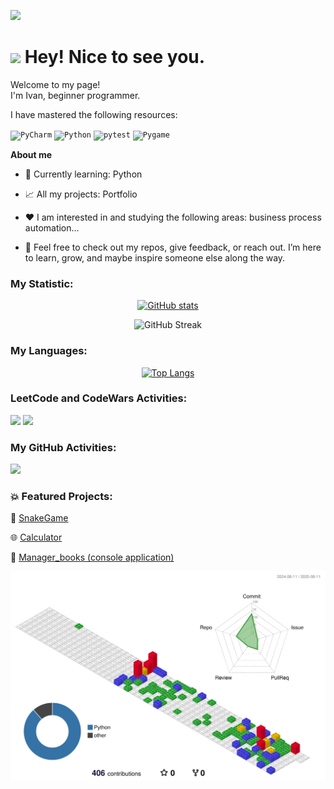    ![](https://komarev.com/ghpvc/?username=kirp11)

   
   <h1><img src="https://emojis.slackmojis.com/emojis/images/1531849430/4246/blob-sunglasses.gif?1531849430" width="30"/> Hey! Nice to see you.</h1>   
<p>

<p>

Welcome to my page! 
</br> I'm Ivan, beginner programmer.    

<p>

<p>I have mastered the following resources:
<p>

<div >
	<code><img width="40" src="https://raw.githubusercontent.com/marwin1991/profile-technology-icons/refs/heads/main/icons/pycharm.png" alt="PyCharm" title="PyCharm"/></code>
	<code><img width="40" src="https://raw.githubusercontent.com/marwin1991/profile-technology-icons/refs/heads/main/icons/python.png" alt="Python" title="Python"/></code>
	<code><img width="40" src="https://raw.githubusercontent.com/marwin1991/profile-technology-icons/refs/heads/main/icons/pytest.png" alt="pytest" title="pytest"/></code>
	<code><img width="40" src="https://raw.githubusercontent.com/marwin1991/profile-technology-icons/refs/heads/main/icons/pygame.png" alt="Pygame" title="Pygame"/></code>
</div>
<p>
<p>

**About me**

- 💼 Currently learning: Python

- 📈 All my projects: Portfolio

- ❤️ I am interested in and studying the following areas: business process automation...

- 💬 Feel free to check out my repos, give feedback, or reach out. I’m here to learn, grow, and maybe inspire someone else along the way.

<p>

### My Statistic:
<p align="center">
  <a href="https://github.com/kirp11/github-readme-stats">
    <img src="https://github-readme-stats.vercel.app/api?username=kirp11" alt="GitHub stats" />
  </a>
</p>

<p align="center">
  <img src="https://github-readme-streak-stats.herokuapp.com/?user=kirp11" alt="GitHub Streak" />
</p>

### My Languages:

<p align="center"
	
[![Top Langs](https://github-readme-stats.vercel.app/api/top-langs/?username=kirp11)](https://github.com/kirp11/github-readme-stats)
>



### LeetCode and CodeWars Activities:
	
<img src="https://leetcard.jacoblin.cool/kirp11?ext=heatmap" width="420"/> <img src="https://github.r2v.ch/codewars?user=kirp11&name=true&top_languages=true&stroke=%23b362ff&theme=purple_dark" width="420"/>





### My GitHub Activities:


<img src="http://github-profile-summary-cards.vercel.app/api/cards/profile-details?username=kirp11&theme=default" width="850"/>





### 💥 Featured Projects:

🚀 [SnakeGame](https://github.com/kirp11/Snake_game)

🌐 [Calculator](https://github.com/kirp11/calculator-python)

💼 [Manager_books (console application)](https://github.com/kirp11/manager_books)

![](./profile-3d-contrib/profile-gitblock.svg)

<!-- THE END -->


